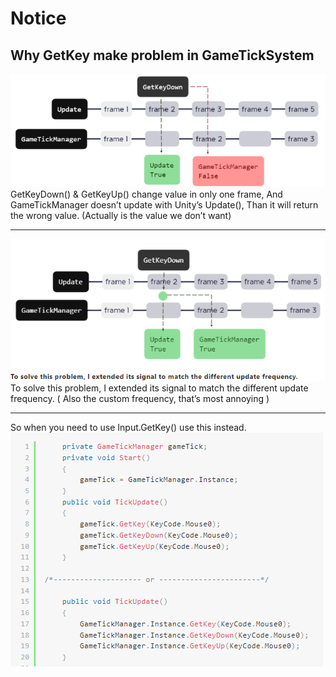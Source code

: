 # Notice

## Why GetKey make problem in GameTickSystem

![image](img_0.png)
GetKeyDown() & GetKeyUp() change value in only one frame,
And GameTickManager doesn’t update with Unity’s Update(),
Than it will return the wrong value. (Actually is the value we don’t want)

--- 
![image](img_1.png)
To solve this problem, I extended its signal to match the different update frequency.
( Also the custom frequency, that’s most annoying )

--- 
So when you need to use Input.GetKey() use this instead.
![image](img_2.png)

